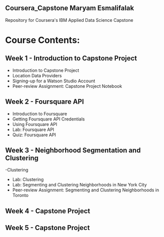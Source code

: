 ## Coursera_Capstone Maryam Esmalifalak

Repository for Coursera's IBM Applied Data Science Capstone

# Course Contents:
## Week 1 - Introduction to Capstone Project
- Introduction to Capstone Project
- Location Data Providers
- Signing-up for a Watson Studio Account
- Peer-review Assignment: Capstone Project Notebook
## Week 2 - Foursquare API
- Introduction to Foursquare
- Getting Foursquare API Credentials
- Using Foursquare API
- Lab: Foursquare API
- Quiz: Foursquare API
## Week 3 - Neighborhood Segmentation and Clustering
-Clustering
- Lab: Clustering
- Lab: Segmenting and Clustering Neighborhoods in New York City
- Peer-review Assignment: Segmenting and Clustering Neighborhoods in Toronto
## Week 4 - Capstone Project
## Week 5 - Capstone Project 

